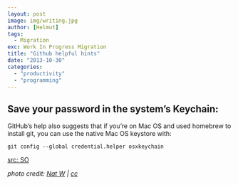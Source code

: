 ```yaml
---
layout: post
image: img/writing.jpg
author: [Helmut]
tags:
  - Migration
exc: Work In Progress Migration
title: "Github helpful hints"
date: "2013-10-30"
categories: 
  - "productivity"
  - "programming"
---
```


## Save your password in the system’s Keychain:

GitHub’s help also suggests that if you’re on Mac OS and used homebrew to install git, you can use the native Mac OS keystore with:

`git config --global credential.helper osxkeychain`

[src: SO](http://stackoverflow.com/questions/5343068/is-there-a-way-to-skip-password-typing-when-using-https-githubsrc)

_photo credit: [Nat W](http://www.flickr.com/photos/icco/5314203514/) | [cc](http://creativecommons.org/licenses/by-nc-sa/2.0/)_
